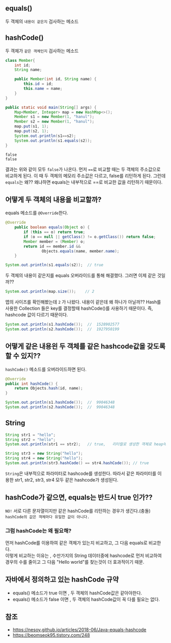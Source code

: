 ## equals()
두 객체의 `내용이 같은지` 검사하는 메소드

## hashCode()
두 객체가 `같은 객체인지` 검사하는 메소드



```java
class Member{
    int id;
    String name;

    public Member(int id, String name) {
        this.id = id;
        this.name = name;
    }
}
```

```java
public static void main(String[] args) {
    Map<Member, Integer> map = new HashMap<>();
    Member s1 = new Member(1, "hanul");
    Member s2 = new Member(1, "hanul");
    map.put(s1, 1);
    map.put(s2, 1);
    System.out.println(s1==s2);
    System.out.println(s1.equals(s2));
}
```

```
false
false
```

결과는 위와 같이 모두 `false`가 나온다. 먼저 `==`로 비교할 때는 두 객체의 주소값으로 비교하게 된다. 이 때 두 객체의 메모리 주소값은 다르고, false를 리턴하게 된다. 그런데 `equals`는 왜?? 왜냐하면 equals는 내부적으로 ==로 비교한 값을 리턴하기 때문이다. 

## 어떻게 두 객체의 내용을 비교할까?  
equals 메소드를 `@Override`한다.

```java
@Override
    public boolean equals(Object o) {
        if (this == o) return true;
        if (o == null || getClass() != o.getClass()) return false;
        Member member = (Member) o;
        return id == member.id &&
                Objects.equals(name, member.name);
    }
```

```java
System.out.println(s1.equals(s2));  // true
```

두 객체의 내용이 같은지를 equals 오버라이드를 통해 해결했다. 그러면 이제 같은 것일까?? 

```java
System.out.println(map.size());    // 2
```

맵의 사이즈를 확인해봤는데 `2` 가 나왔다. 내용이 같은데 왜 하나가 아닐까??  Hash를 사용한 Collection 들은 key를 결정할때 hashCode()를 사용하기 때문이다. 즉, hashcode 값이 다르기 때문이다.

```java
System.out.println(s1.hashCode());  //  1528902577
System.out.println(s2.hashCode());  //  1927950199
```

## 어떻게 같은 내용읜 두 객체를 같은 hashcode값을 갖도록 할 수 있지??  
`hashCode()` 메소드를 오버라이드하면 된다.

```java
@Override
public int hashCode() {
    return Objects.hash(id, name);
}
```

```java
System.out.println(s1.hashCode());  //  99046348
System.out.println(s2.hashCode());  //  99046348
```


## String

```java
String str1 = "hello";
String str2 = "hello";
System.out.println(str1 == str2);   // true,   리터럴로 생성한 객체로 heap에 생성된 "hello"를 같이 가리키고 있는 것이다.

String str3 = new String("hello");
String str4 = new String("hello");
System.out.println(str3.hashCode() == str4.hashCode()); // true
```

`String`은 내부적으로 파라미터로 hashcode를 생성한다. 따라서 같은 파라미터를 이용한 str1, str2, str3, str4 모두 같은 hashcode가 생성된다.


## hashCode가 같으면, equals는 반드시 true 인가??
`NO!` 
서로 다른 문자열이지만 같은 hashCode를 리턴하는 경우가 생긴다.(충돌)
`hashCode의 값은 객체마다 유일한 값이 아니다.`

 
### 그럼 hashCode는 왜 필요해?
먼저 hashCode를 이용하여 같은 객체가 있는지 비교하고, 그 다음 equals로 비교한다.  
이렇게 비교하는 이유는 , 수만가지의 String 데이터중에 hashcode로 먼저 비교하여 경우의 수를 줄이고 그 다음 "Hello world"를 찾는것이 더 효과적이기 때문.


## 자바에서 정의하고 있는 hashCode 규약
- equals() 메소드가 true 이면 , 두 객체의 hashCode값은 같아야한다.
- equals() 메소드가 false 이면 , 두 객체의  hashCode값이 꼭 다를 필요는 없다.



## 참조
- https://nesoy.github.io/articles/2018-06/Java-equals-hashcode
- https://beomseok95.tistory.com/248